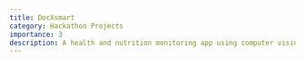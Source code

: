 ```yaml
---
title: DocXsmart
category: Hackathon Projects
importance: 3
description: A health and nutrition monitoring app using computer vision.
---
```

